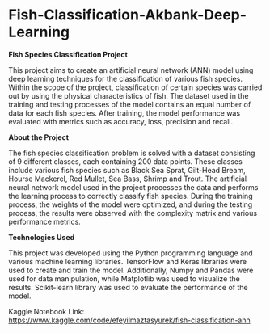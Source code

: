 # Fish-Classification-Akbank-Deep-Learning

**Fish Species Classification Project**

This project aims to create an artificial neural network (ANN) model using deep learning techniques for the classification of various fish species. Within the scope of the project, classification of certain species was carried out by using the physical characteristics of fish. The dataset used in the training and testing processes of the model contains an equal number of data for each fish species. After training, the model performance was evaluated with metrics such as accuracy, loss, precision and recall.

**About the Project**

The fish species classification problem is solved with a dataset consisting of 9 different classes, each containing 200 data points. These classes include various fish species such as Black Sea Sprat, Gilt-Head Bream, Hourse Mackerel, Red Mullet, Sea Bass, Shrimp and Trout. The artificial neural network model used in the project processes the data and performs the learning process to correctly classify fish species. During the training process, the weights of the model were optimized, and during the testing process, the results were observed with the complexity matrix and various performance metrics.

**Technologies Used**

This project was developed using the Python programming language and various machine learning libraries. TensorFlow and Keras libraries were used to create and train the model. Additionally, Numpy and Pandas were used for data manipulation, while Matplotlib was used to visualize the results. Scikit-learn library was used to evaluate the performance of the model.


Kaggle Notebook Link: https://www.kaggle.com/code/efeyilmaztasyurek/fish-classification-ann
